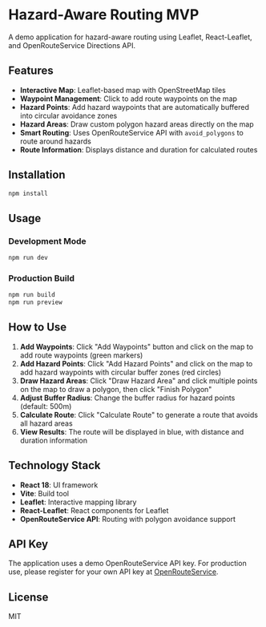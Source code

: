 # Hazard-Aware Routing MVP

A demo application for hazard-aware routing using Leaflet, React-Leaflet, and OpenRouteService Directions API.

## Features

- **Interactive Map**: Leaflet-based map with OpenStreetMap tiles
- **Waypoint Management**: Click to add route waypoints on the map
- **Hazard Points**: Add hazard waypoints that are automatically buffered into circular avoidance zones
- **Hazard Areas**: Draw custom polygon hazard areas directly on the map
- **Smart Routing**: Uses OpenRouteService API with `avoid_polygons` to route around hazards
- **Route Information**: Displays distance and duration for calculated routes

## Installation

```bash
npm install
```

## Usage

### Development Mode
```bash
npm run dev
```

### Production Build
```bash
npm run build
npm run preview
```

## How to Use

1. **Add Waypoints**: Click "Add Waypoints" button and click on the map to add route waypoints (green markers)
2. **Add Hazard Points**: Click "Add Hazard Points" and click on the map to add hazard waypoints with circular buffer zones (red circles)
3. **Draw Hazard Areas**: Click "Draw Hazard Area" and click multiple points on the map to draw a polygon, then click "Finish Polygon"
4. **Adjust Buffer Radius**: Change the buffer radius for hazard points (default: 500m)
5. **Calculate Route**: Click "Calculate Route" to generate a route that avoids all hazard areas
6. **View Results**: The route will be displayed in blue, with distance and duration information

## Technology Stack

- **React 18**: UI framework
- **Vite**: Build tool
- **Leaflet**: Interactive mapping library
- **React-Leaflet**: React components for Leaflet
- **OpenRouteService API**: Routing with polygon avoidance support

## API Key

The application uses a demo OpenRouteService API key. For production use, please register for your own API key at [OpenRouteService](https://openrouteservice.org/).

## License

MIT
